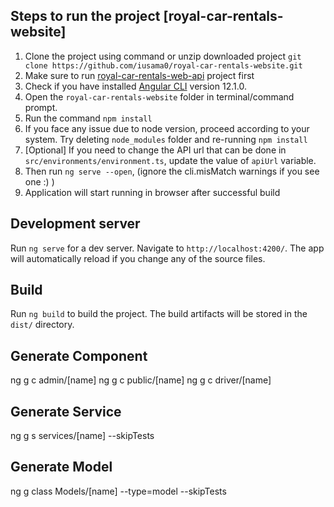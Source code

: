 ## Steps to run the project [royal-car-rentals-website]

1. Clone the project using command or unzip downloaded project `git clone https://github.com/iusama0/royal-car-rentals-website.git`
2. Make sure to run [royal-car-rentals-web-api](`https://github.com/iusama0/royal-car-rentals-web-api.git`) project first
3. Check if you have installed [Angular CLI](https://github.com/angular/angular-cli) version 12.1.0.
4. Open the `royal-car-rentals-website` folder in terminal/command prompt.
5. Run the command `npm install`
6. If you face any issue due to node version, proceed according to your system. Try deleting `node_modules` folder and re-running `npm install`
7. [Optional] If you need to change the API url that can be done in `src/environments/environment.ts`, update the value of `apiUrl` variable.
8. Then run `ng serve --open`, (ignore the cli.misMatch warnings if you see one :) )
9. Application will start running in browser after successful build


## Development server

Run `ng serve` for a dev server. Navigate to `http://localhost:4200/`. The app will automatically reload if you change any of the source files.

## Build

Run `ng build` to build the project. The build artifacts will be stored in the `dist/` directory.


## Generate Component

ng g c admin/[name]
ng g c public/[name]
ng g c driver/[name]

## Generate Service

ng g s services/[name] --skipTests

## Generate Model

ng g class Models/[name] --type=model --skipTests


